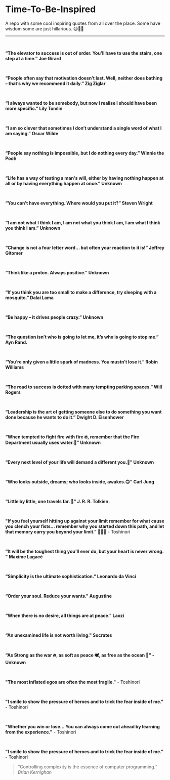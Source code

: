 # Time-To-Be-Inspired
A repo with some cool inspiring quotes from all over the place. Some have wisdom some are just hillarious. 😃🧮💡<br>
<hr><br>
<p><strong><span>“The elevator to success
is out of order. You’ll have to use the stairs, one step at a time.” Joe Girard</span></strong></p>
<br>
<p><span><strong>“People often say that motivation doesn’t last. Well, neither does
bathing – that’s why we recommend it daily.” Zig Ziglar</strong></span></p>
<br>
<p><strong><span>“I always wanted to be somebody, but now I realise I should have been
more specific.” Lily Tomlin</span></strong></p>
<br>
<p><span><strong>“I am so clever that sometimes I don’t understand a single word of what
I am saying.” Oscar Wilde</strong></span></p>
<br>
<p><strong><span>“People say nothing is impossible, but I do nothing every day.” Winnie
the Pooh</span></strong></p>
<br>
<p><span><strong>“Life has a way of testing a man's will, either by having nothing happen at all or by having everything happen at once.” Unknown</strong></span></p>
<br>
<p><strong><span>“You can’t have everything. Where would you put it?” Steven Wright
</span></strong></p>
<br>
<p><span><strong>“I am not what I think I am, I am not what you think I am, I am what I think you think I am.”
Unknown&nbsp;</strong></span></p>
<br>
<p><span><strong><span>“Change is not a four letter word… but
often your reaction to it is!” Jeffrey Gitomer</span></strong></span></p>
<br>
<p><span><strong>“Think like a proton. Always positive.” Unknown</strong></span></p>
<br>
<p><span><strong>“If you think you are too small to make a difference, try sleeping with
a mosquito.” Dalai Lama</strong></span></p>
<br>
<p><span><strong>“Be happy – it drives people crazy.” Unknown</strong></span></p>
<br>
<p><span><strong>“The question isn’t who is going to let me, it’s who is going to
stop me.” Ayn Rand.</strong></span></p>
<br>
<p><span><strong>“You’re only given a little spark of madness. You mustn’t lose it.”
Robin Williams</strong></span></p>
<br>
<p><span><strong>“The road to success is dotted with many tempting parking spaces.” Will
Rogers</strong></span></p>
<br>
<p><span><strong>“Leadership is the art of getting someone else to do something you want
done because he wants to do it.” Dwight D. Eisenhower</strong></span></p>
<br>
<p><span><strong>“When tempted to fight fire with fire 🔥, remember that the Fire
Department usually uses water.🌊” Unknown</strong></span></p>
<br>
<p><span><strong>“Every next level of your life will demand a different you.🙂” Unknown</strong></span></p>
<br>
<p><span><strong>“Who looks outside, dreams; who looks inside, awakes.🙃” Carl Jung</strong></span></p>
<br>
<p><span><strong>“Little by little, one travels far. 🌄”  J. R. R. Tolkien.</strong></span></p>
<br>
<p><span><strong>"If you feel yourself hitting up against your limit remember for what cause you clench your fists... remember why you started down this path, and let that memory carry you beyond your limit." 🤩✊🏻</strong> - Toshinori</span></p>
<br>
<p><span><strong>“It will be the toughest thing you’ll ever do, but your heart is never wrong.  " Maxime Lagacé</strong></span></p>
<br>
<p><span><strong>“Simplicity is the ultimate sophistication." Leonardo da Vinci</strong></span></p>
<br>
<p><span><strong>“Order your soul. Reduce your wants." Augustine</strong></span></p>
<br>
<p><span><strong>“When there is no desire, all things are at peace." Laozi</strong></span></p>
<br>
<p><span><strong>“An unexamined life is not worth living." Socrates</strong></span></p>
<br>
<p><span><strong>“As Strong as the war 🔥, as soft as peace 🕊, as free as the ocean 🌊" - Unknown</strong></span></p>
<br>
<p><span><strong>"The most inflated egos are often the most fragile."</strong> - Toshinori</span></p>
<br>
<p><span><strong>"I smile to show the pressure of heroes and to trick the fear inside of me."</strong> - Toshinori</span></p>
<br>
<p><span><strong>"Whether you win or lose... You can always come out ahead by learning from the experience."</strong> - Toshinori</span></p>
<br>
<p><span><strong>"I smile to show the pressure of heroes and to trick the fear inside of me."</strong> - Toshinori</span></p>
<blockquote class="blockquote"><span><q>Controlling complexity is the essence of computer programming.</q><footer class="quote-author blockquote-footer"><cite>Brian Kernighan</cite></footer></span></blockquote>
